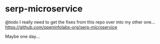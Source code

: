 # serp-microservice

@todo I really need to get the fixes from this repo over into my other one... https://github.com/openinfolabs-org/serp-microservice

Maybe one day...